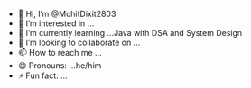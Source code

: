 - 👋 Hi, I’m @MohitDixit2803
- 👀 I’m interested in ...
- 🌱 I’m currently learning ...Java with DSA and System Design
- 💞️ I’m looking to collaborate on ...
- 📫 How to reach me ...
- 😄 Pronouns: ...he/him
- ⚡ Fun fact: ...

<!---
MohitDixit2803/MohitDixit2803 is a ✨ special ✨ repository because its `README.md` (this file) appears on your GitHub profile.
You can click the Preview link to take a look at your changes.
--->

